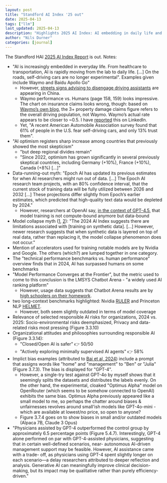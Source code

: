```yaml
---
layout: post
title: "Standford AI Index '25 out"
date: 2025-04-13
tags: ["llm"]
last_updated: 2025-04-13
description: "Highlights 2025 AI Index: AI embedding in daily life and self-driving performance/trust gaps, EU optimism trends, data depletion timelines, benchmark/bias critiques, and GPT-4 clinical gains."
author: "Nils Durner"
categories: [journal]
---
```


The Standford HAI [2025 AI Index Report](https://hai.stanford.edu/ai-index/2025-ai-index-report) is out. Notes:
* "AI is increasingly embedded in everyday life. From healthcare to transportation, AI is rapidly moving from the lab
to daily life. [...] On the roads, self-driving cars are no longer experimental". Examples given include Waymo and Baidu Apollo Go"
    * However, [streets signs advising to disengage driving assistants](https://x.com/ChinaEV_Eng_Lif/status/1908361342408597606) are appearing in China.
    * Waymo performance vs. Humans (page 158, 159) looks impressive. The chart on insurance claims looks wrong, though: based on [Waymo’s own blog](https://waymo.com/blog/2024/12/new-swiss-re-study-waymo), the 3+ property damage claims figure refers to the overall driving population, not Waymo. Waymo’s actual rate appears to be closer to ~0.5. I have [reported](https://www.linkedin.com/feed/update/urn:li:ugcPost:7314995614113509377?commentUrn=urn%3Ali%3Acomment%3A%28ugcPost%3A7314995614113509377%2C7317098128866697217%29&dashCommentUrn=urn%3Ali%3Afsd_comment%3A%287317098128866697217%2Curn%3Ali%3AugcPost%3A7314995614113509377%29) this on LinkedIn.
    * Yet, "A recent American Automobile Association survey found that 61% of people in the U.S. fear self-driving cars, and only 13% trust them".
* "AI optimism registers sharp increase among countries that previously showed the most skepticism"
    * "but deep regional divides remain"
    * "Since 2022, optimism has grown significantly in several previously skeptical countries, including Germany (+10%), France (+10%), Canada (+8%) [...]"
* Data-running-out myth: "Epoch AI has updated its previous estimates for when AI researchers might run out of data. [...] The Epoch AI research team projects, with an 80% confidence interval, that the current stock of training data will be fully utilized between 2026 and 2032 [...] These projections differ slightly from Epoch’s earlier estimates, which predicted that high-quality text data would be depleted by 2024."
    * However, researchers at OpenAI say, [in the context of GPT-4.5](https://youtu.be/6nJZopACRuQ?si=OIR1S5Fgiz8hPhq1), that model training is not compute-bound anymore but data-bound
* Model collapse myth ([1](ai-getting-dumber), [2](synthetic-data)): "The 2024 AI Index suggests there are limitations associated with [training on synthetic data]. [...] However, newer research suggests that when synthetic data is layered on top of real data, rather than replacing it, the model collapse phenomenon does not occur."
* Mention of accelerators used for training notable models are by Nvidia and Google. The others (which?) are lumped together in one category.
* The "technical performance benchmarks vs. human performance" overview finds that in 2024, AI has surpassed humans on some benchmarks
* "Model Performance Converges at the Frontier", but the metric used to come to this conclusion is the LMSYS Chatbot Arena - "a widely used AI ranking platform"
    * However, usage data suggests that Chatbot Arena results are by [high schoolers on their homework](https://x.com/TheXeophon/status/1908916582312452355).
* two long-context benchmarks highlighted: Nvidia [RULER](https://github.com/NVIDIA/RULER) and Princeton NLP [HELMET](https://princeton-nlp.github.io/HELMET/#leaderboard).
    * However, both seem slightly outdated in terms of model coverage
* Relevance of selected responsible AI risks for organizations, 2024 vs. 2025: Socio-environmental risks deemphasized, Privacy and data-related risks most pressing (Figure 3.3.10)
* Organizational attitudes and philosophies surrounding responsible AI (Figure 3.3.14):
    * "Closed/Open AI is safer" 👉 50/50
    * "Actively exploring minimally supervised AI agents" 👉 58%
* Implict bias examples (attributed to [Bai et al, 2024](https://arxiv.org/pdf/2402.04105)) include a prompt that assigns words like "home" and "management" to "Ben" or "Julia" (Figure 3.7.3). The bias is displayed for "GPT-4".
    * However, a single-try test against GPT-4o by myself shows that it seemingly splits the datasets and distributes the labels evenly. On the other hand, the experimental, cloaked "Optimus Alpha" model on OpenRouter (which seems to be somehow connected to OpenAI) exhibits the same bias. Optimus Alpha previously appeared like a small model to me, so perhaps the chatter around biases & unfairnesses revolves around small'ish models like GPT-4o-mini - which are available at lowest/no price, so open to anyone?
    * Figure 3.7.4 goes on to show biases in small and/or outdated models (Alpaca 7B, Claude 3 Opus)
* "Physicians assisted by GPT-4 outperformed the control group by approximately 6.5
percentage points (Figure 5.4.7). Interestingly, GPT-4
alone performed on par with GPT-4-assisted physicians,
suggesting that in certain well-defined scenarios, near-
autonomous AI-driven management support may be
feasible. However, AI assistance came with a trade-
off, as physicians using GPT-4 spent slightly longer on
each scenario—a delay researchers attributed to deeper
reflection and analysis. Generative AI can meaningfully
improve clinical decision-making, but its impact may be
qualitative rather than purely efficiency-driven."